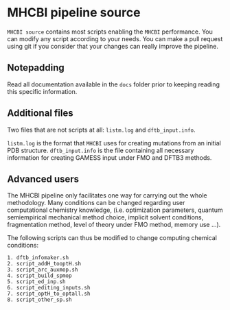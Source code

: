 # MHCBI pipeline source


`MHCBI source` contains most scripts enabling the `MHCBI` performance. You can modify any script according to your needs. You can make a pull request using git if you consider that your changes can really improve the pipeline.

## Notepadding

Read all documentation available in the `docs` folder prior to keeping reading this specific information.

## Additional files

Two files that are not scripts at all: `listm.log` and `dftb_input.info`.

`listm.log` is the format that `MHCBI` uses for creating mutations from an initial PDB structure.
`dftb_input.info` is the file containing all necessary information for creating GAMESS input under FMO and DFTB3 methods.

## Advanced users

The MHCBI pipeline only facilitates one way for carrying out the whole methodology. Many conditions can be changed regarding user computational chemistry knowledge, (i.e. optimization parameters, quantum semiempirical mechanical method choice, implicit solvent conditions, fragmentation method, level of theory under FMO method, memory use ...).

The following scripts can thus be modified to change computing chemical conditions:

    1. dftb_infomaker.sh
    2. script_addH_tooptH.sh
    3. script_arc_auxmop.sh
    4. script_build_spmop
    5. script_ed_inp.sh
    6. script_editing_inputs.sh
    7. script_optH_to_optall.sh
    8. script_other_sp.sh
